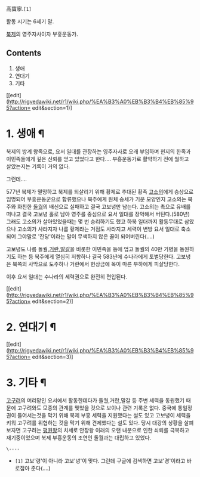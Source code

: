 高寶寧.`[1]`

활동 시기는 6세기 말.

[북제](%EB%B6%81%EC%A0%9C.md)의 영주자사이자 부흥운동가.

## Contents

    

1. 생애 
2. 연대기 
3. 기타 

[[edit](http://rigvedawiki.net/r1/wiki.php/%EA%B3%A0%EB%B3%B4%EB%85%95?action=
edit&section=1)]

# 1. 생애 ¶

북제의 방계 왕족으로, 요서 일대를 관장하는 영주자사로 오래 부임하며 현지의 한족과 이민족들에게 깊은 신뢰를 얻고 있었다고 한다....
부흥운동가로 활약하기 전에 뭘하고 살았는지는 기록이 거의 없다.

  

그런데....

  

577년 북제가 멸망하고 북제를 되살리기 위해 황제로 추대된 황족
[고소의](%EA%B3%A0%EC%86%8C%EC%9D%98.md)에게 승상으로 임명되어 부흥운동군으로 합류했으나 북주에게 원체 승세가
기운 모양인지 고소의는 북주와 화친한 [돌궐](%EB%8F%8C%EA%B6%90.md)의 배신으로 실패하고 결국 고보녕만 남는다.
고소의는 촉으로 유배를 떠나고 결국 고보녕 홀로 남아 영주를 중심으로 요서 일대를 장악해서 버틴다.(580년) 그래도 고소의가 살아있었을때는
몇 번 승리하기도 했고 하북 일대까지 활동무대로 삼았으나 고소의가 사라지자 나름 황제라는 거점도 사라지고 세력이 변방 요서 일대로 축소되어
그야말로 '잔당'이라는 말이 무색하지 않은 꼴이 되어버린다(....)

  

고보녕도 나름 돌궐,[거란](%EA%B1%B0%EB%9E%80.md),[말갈](%EB%A7%90%EA%B0%88.md)을 비롯한
이민족을 등에 업고 돌궐의 40만 기병을 동원하기도 하는 등 북주에게 열심히 저항하나 결국 583년에 수나라에게 토벌당한다. 고보녕은 북쪽의
사막으로 도주하나 거란에서 헌상금에 목이 마른 부하에게 피살당한다.

  

이후 요서 일대는 수나라의 세력권으로 완전히 편입된다.

[[edit](http://rigvedawiki.net/r1/wiki.php/%EA%B3%A0%EB%B3%B4%EB%85%95?action=
edit&section=2)]

# 2. 연대기 ¶

  

[[edit](http://rigvedawiki.net/r1/wiki.php/%EA%B3%A0%EB%B3%B4%EB%85%95?action=
edit&section=3)]

# 3. 기타 ¶

[고구려](%EA%B3%A0%EA%B5%AC%EB%A0%A4.md)의 머리맡인 요서에서 활동한데다가 돌궐,거란,말갈 등 주변 세력을
동원했기 때문에 고구려와도 모종의 관계를 맺었을 것으로 보이나 관련 기록은 없다. 중국에 통일정권이 들어서는것을 막기 위해 북제 부흥 세력을
지원했다는 설도 있고 고보녕이 세력을 키워 고구려를 위협하는 것을 막기 위해 견제했다는 설도 있다. 당시 대강의 상황을 살펴보자면 고구려는
[평원왕](%ED%8F%89%EC%9B%90%EC%99%95.md)의 치세로 안장왕 이래의 오랜 내분으로 인한 쇠퇴를 극복하고
재기중이었으며 북제 부흥운동의 조연인 돌궐과는 대립하고 있었다.

`\----`

  * `[1]` 고보'령'이 아니라 고보'녕'이 맞다. 그런데 구글에 검색하면 고보'경'이라고 바로잡아 준다(....)

